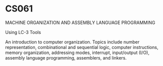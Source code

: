 # CS061
MACHINE ORGANIZATION AND ASSEMBLY LANGUAGE PROGRAMMING

Using LC-3 Tools

An introduction to computer organization. Topics include number representation, combinational and sequential logic, computer instructions, memory organization, addressing modes, interrupt, input/output (I/O), assembly language programming, assemblers, and linkers.
